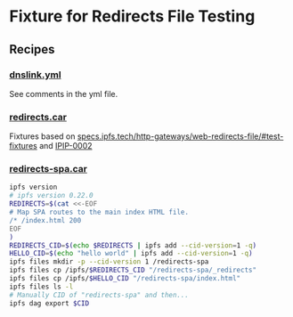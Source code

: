 # Fixture for Redirects File Testing

## Recipes

### [dnslink.yml](./dnslink.yml)

See comments in the yml file.


### [redirects.car](./redirects.car)

Fixtures based on [specs.ipfs.tech/http-gateways/web-redirects-file/#test-fixtures](https://specs.ipfs.tech/http-gateways/web-redirects-file/#test-fixtures) and [IPIP-0002](https://specs.ipfs.tech/ipips/ipip-0002/)

### [redirects-spa.car](./redirects-spa.car)

```sh
ipfs version
# ipfs version 0.22.0
REDIRECTS=$(cat <<-EOF
# Map SPA routes to the main index HTML file.
/* /index.html 200
EOF
)
REDIRECTS_CID=$(echo $REDIRECTS | ipfs add --cid-version=1 -q)
HELLO_CID=$(echo "hello world" | ipfs add --cid-version=1 -q)
ipfs files mkdir -p --cid-version 1 /redirects-spa
ipfs files cp /ipfs/$REDIRECTS_CID "/redirects-spa/_redirects"
ipfs files cp /ipfs/$HELLO_CID "/redirects-spa/index.html"
ipfs files ls -l
# Manually CID of "redirects-spa" and then...
ipfs dag export $CID
```
